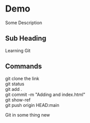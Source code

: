 # Demo
Some Description

## Sub Heading
Learning Git

## Commands
git clone the link<br>
git status<br>
git add .<br>
git commit -m "Adding and index.html"<br>
git show-ref<br>
git push origin HEAD:main<br>

Git in some thing new
